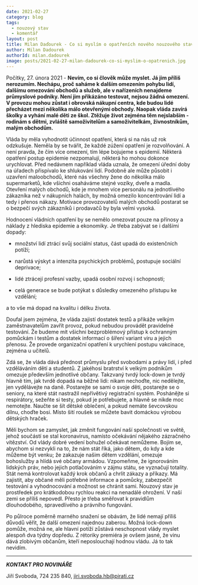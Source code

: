 ```yaml
---
date: 2021-02-27
category: blog
tags:
  - nouzový stav
  - komentář
layout: post
title: Milan Daďourek - Co si myslím o opatřeních nového nouzového stavu?
author: Milan Dadourek
authorId: milan.dadourek
image: posts/2021-02-27-milan-dadourek-co-si-myslim-o-opatrenich.jpg
---
```


Počítky, 27. února 2021 - **Nevím, co si člověk může myslet. Já jim příliš nerozumím. Nechápu, proč saháme k dalším omezením pohybu lidí, dalšímu omezování obchodů a služeb, ale v nařízeních nenajdeme průmyslové podniky. Není jim přikázáno testovat, nejsou žádná omezení. V provozu mohou zůstat i obrovská nákupní centra, kde budou lidé přecházet mezi několika málo otevřenými obchody. Naopak vláda zavírá školky a vyhání malé děti ze škol. Ztěžuje život zejména těm nejslabším - rodinám s dětmi, zvláště samoživitelům a samoživitelkám, živnostníkům, malým obchodům.**

Vláda by měla vyhodnotit účinnost opatření, která si na nás už rok odzkušuje. Neměla by se tvářit, že každé zúžení opatření je rozvolňování. A není pravda, že čím více omezení, tím lépe bojujeme s epidemií. Některá opatření postup epidemie nezpomalují, některá ho mohou dokonce urychlovat. Před nedávnem například vláda uznala, že omezení úřední doby na úřadech přispívalo ke shlukování lidí. Podobně ale může působit i uzavření maloobchodů, které nás všechny žene do několika málo supermarketů, kde všichni osaháváme stejné vozíky, dveře a madla. Otevření malých obchodů, kde je mnohem více personálu na jednotlivého zákazníka než v nákupních halách, by možná omezilo koncentrování lidí a tedy i přenos nákazy. Motivace provozovatelů malých obchodů postarat se o bezpečí svých zákazníků i prodavačů by byla velmi vysoká.

Hodnocení vládních opatření by se nemělo omezovat pouze na přínosy a náklady z hlediska epidemie a ekonomiky. Je třeba zabývat se i dalšími dopady:

- množství lidí ztrácí svůj sociální status, část upadá do existenčních potíží;

- narůstá výskyt a intenzita psychických problémů, postupuje sociální deprivace;

- lidé ztrácejí profesní vazby, upadá osobní rozvoj i schopnosti;

- celá generace se bude potýkat s důsledky omezeného přístupu ke vzdělání;

a to vše má dopad na kvalitu i délku života.

Doufal jsem zejména, že vláda zajistí dostatek testů a přikáže velkým zaměstnavatelům zavřít provoz, pokud nebudou provádět pravidelné testování. Že budeme mít všichni bezproblémový přístup k ochranným pomůckám i testům a dostatek informací o šíření variant viru a jejich přenosu. Že provede organizační opatření k urychlení postupu vakcinace, zejména u učitelů.

Zdá se, že vláda dává přednost průmyslu před svobodami a právy lidí, i před vzděláváním dětí a studentů. Z jakéhosi bratrství k velkým podnikům omezuje především jednotlivé občany. Takzvaný tvrdý lock-down je tvrdý hlavně tím, jak tvrdě dopadá na běžné lidi: nikam nechoďte, nic nedělejte, jen vydělávejte na daně. Postarejte se sami o svoje děti, postarejte se o seniory, na které stát nastražil nepřívětivý registrační systém. Poshánějte si respirátory, sežeňte si testy, pokud je potřebujete, a hlavně se nikde moc nemotejte. Naučte se šít dětské oblečení, a pokud nemáte ševcovskou dílnu, choďte bosi. Místo šití roušek se můžete bavit domáckou výrobou dětských hraček.

Měli bychom se zamyslet, jak změnit fungování naší společnosti ve světě, jehož součástí se stal koronavirus, namísto očekávání nějakého zázračného vítězství. Od vlády dobré vedení bohužel očekávat nemůžeme. Bojím se, abychom si nezvykli na to, že nám stát říká, jako dětem, do kdy a kde můžeme být venku; že zakazuje našim dětem vzdělání, omezuje bohoslužby a hlídá své občany armádou. Vzpomeňme, že ignorováním lidských práv, nebo jejich potlačováním v zájmu státu, se vyznačují totality. Stát nemá kontrolovat každý krok občanů a chrlit zákazy a příkazy. Má zajistit, aby občané měli potřebné informace a pomůcky, zabezpečit testování a vyhodnocování a možnost se chránit sami. Nouzový stav je prostředek pro krátkodobou rychlou reakci na nenadálé ohrožení. V naší zemi se příliš nepovedl. Přesto je třeba směřovat k pravidlům dlouhodobého, spravedlivého a právního fungování.

Po půlroce poměrně marného snažení se obávám, že lidé nemají příliš důvodů věřit, že další omezení najednou zaberou. Možná lock-down pomůže, možná ne, ale hlavní potíží zůstává neschopnost vlády myslet alespoň dva týdny dopředu. Z rétoriky premiéra je ovšem jasné, že vinu dává zlobivým občanům, kteří neposlouchají hodnou vládu. Já to tak nevidím.


---

***KONTAKT PRO NOVINÁŘE*** 

Jiří Svoboda, 724 235 840, <jiri.svoboda.hb@pirati.cz>
